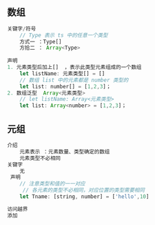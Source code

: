 ## 数组

```js
关键字/符号
	// Type 表示 ts 中的任意一个类型
	方式一 ：Type[]		
	方拾二 ： Array<Type>
       
声明
1. 元素类型后加上[]  ，表示此类型元素组成的一个数组
	let listName: 元素类型[] = []
    // 数组 list 中的元素都是 number 类型的
	let list: number[] = [1,2,3]；
2. 数组泛型  Array<元素类型>
	// let listName: Array<元素类型>
	let list: Array<number> = [1,2,3]；


```





## 元组

```js
介绍
	元素表示 ：元素数量、类型确定的数组 
    元素类型不必相同
关键字 
	无
 声明
 	// 注意类型和值的一一对应
	 // 各元素的类型不必相同，对应位置的类型需要相同
 	let Tname: [string, number] = ['hello',10]

访问越界
添加

```












































































